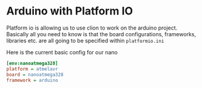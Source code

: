 # Arduino with Platform IO

Platform io is allowing us to use clion to work on the arduino project.
Basically all you need to know is that the board configurations, frameworks, libraries etc. are all going to be specified within `platformio.ini`

Here is the current basic config for our nano

```.ini
[env:nanoatmega328]
platform = atmelavr
board = nanoatmega328
framework = arduino
```
